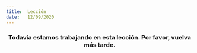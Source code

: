 ```yaml
---
title:  Lección
date:   12/09/2020
---
```


### <center>Todavía estamos trabajando en esta lección. Por favor, vuelva más tarde.</center>